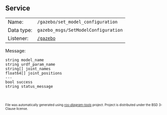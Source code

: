 <!--
File was automatically generated using 'ros-diagram-tools' project.
Project is distributed under the BSD 3-Clause license.
-->

## Service


|     |     |
| --- | --- |
| Name: | `/gazebo/set_model_configuration` |
| Data type: | `gazebo_msgs/SetModelConfiguration` |
| Listener: | [`/gazebo`](n__gazebo.md) |

Message:
```
string model_name
string urdf_param_name
string[] joint_names
float64[] joint_positions
---
bool success
string status_message


```



</br>
<font size="1">
File was automatically generated using <a href="https://github.com/anetczuk/ros-diagram-tools"><i>ros-diagram-tools</i></a> project.
Project is distributed under the BSD 3-Clause license.
</font>

